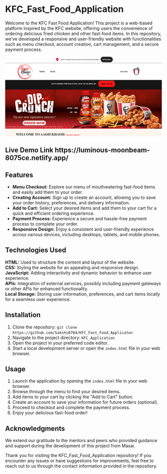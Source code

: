 
# KFC_Fast_Food_Application
Welcome to the KFC Fast Food Application! This project is a web-based platform inspired by the KFC website, offering users the convenience of ordering delicious fried chicken and other fast-food items. In this repository, we've developed a responsive and user-friendly website with functionalities such as menu checkout, account creation, cart management, and a secure payment process.

![Alt text](KFC_Application.png)

<h2>Live Demo Link  https://luminous-moonbeam-8075ce.netlify.app/ </h2>

<h2>Features</h2>
    <ul>
        <li><strong>Menu Checkout:</strong> Explore our menu of mouthwatering fast-food items and easily add them to your order.</li>
        <li><strong>Creating Account:</strong> Sign up to create an account, allowing you to save your order history, preferences, and delivery information.</li>
        <li><strong>Add to Cart:</strong> Select your desired items and add them to your cart for a quick and efficient ordering experience.</li>
        <li><strong>Payment Process:</strong> Experience a secure and hassle-free payment process to complete your order.</li>
        <li><strong>Responsive Design:</strong> Enjoy a consistent and user-friendly experience across various devices, including desktops, tablets, and mobile phones.</li>
    </ul>

<h2>Technologies Used</h2>
    <p>
        <strong>HTML:</strong> Used to structure the content and layout of the website.<br>
        <strong>CSS:</strong> Styling the website for an appealing and responsive design.<br>
        <strong>JavaScript:</strong> Adding interactivity and dynamic behavior to enhance user experience.<br>
        <strong>APIs:</strong> Integration of external services, possibly including payment gateways or other APIs for enhanced functionality.<br>
        <strong>Local Storage:</strong> Storing user information, preferences, and cart items locally for a seamless user experience.
    </p>

<h2>Installation</h2>
    <ol>
        <li>Clone the repository: <code>git clone https://github.com/Sakshi0704/KFC_Fast_Food_Applicaton</code></li>
        <li>Navigate to the project directory: <code>KFC_Application</code></li>
        <li>Open the project in your preferred code editor.</li>
        <li>Start a local development server or open the <code>index.html</code> file in your web browser.</li>
    </ol>

<h2>Usage</h2>
    <ol>
        <li>Launch the application by opening the <code>index.html</code> file in your web browser.</li>
        <li>Browse through the menu to find your desired items.</li>
        <li>Add items to your cart by clicking the "Add to Cart" button.</li>
        <li>Create an account to save your information for future orders (optional).</li>
        <li>Proceed to checkout and complete the payment process.</li>
        <li>Enjoy your delicious fast-food order!</li>
    </ol>

<h2>Acknowledgments</h2>
    <p>We extend our gratitude to the mentors and peers who provided guidance and support during the development of this project from Masai.</p> 
    <p>Thank you for visiting the KFC_Fast_Food_Application repository! If you encounter any issues or have suggestions for improvements, feel free to reach out to us through the contact information provided in the repository.</p>


